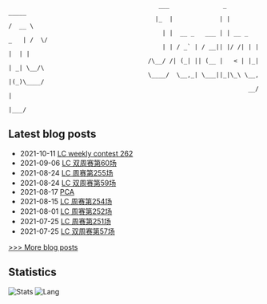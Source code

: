 
```
                                          ___               _              _____ 
                                         |_  |             | |            /  __ \
                                           | |  __ _   ___ | | __ _   _   | /  \/
                                           | | / _` | / __|| |/ /| | | |  | |    
                                       /\__/ /| (_| || (__ |   < | |_| | _| \__/\
                                       \____/  \__,_| \___||_|\_\ \__, |(_)\____/
                                                                   __/ |         
                                                                  |___/          
```

## Latest blog posts
- 2021-10-11 [LC weekly contest 262](https://scnujackychen.github.io/2021/10/11/LC-weekly-contest-262/)
- 2021-09-06 [LC 双周赛第60场](https://scnujackychen.github.io/2021/09/06/LC-biweekly-contest-60/)
- 2021-08-24 [LC 周赛第255场](https://scnujackychen.github.io/2021/08/24/LC-weekly-contest-255/)
- 2021-08-24 [LC 双周赛第59场](https://scnujackychen.github.io/2021/08/24/LC-biweekly-contest-59/)
- 2021-08-17 [PCA](https://scnujackychen.github.io/2021/08/17/PCA/)
- 2021-08-15 [LC 周赛第254场](https://scnujackychen.github.io/2021/08/15/LC-weekly-contest-254/)
- 2021-08-01 [LC 周赛第252场](https://scnujackychen.github.io/2021/08/01/LC-weekly-contest-252/)
- 2021-07-25 [LC 周赛第251场](https://scnujackychen.github.io/2021/07/25/LC-weekly-contest-251/)
- 2021-07-25 [LC 双周赛第57场](https://scnujackychen.github.io/2021/07/25/LC-biweekly-contest-57/)

[>>> More blog posts](https://jackyc.cn/)


## Statistics
![Stats](https://github-readme-stats.vercel.app/api?username=SCNUJackyChen)
![Lang](https://github-readme-stats.vercel.app/api/top-langs/?username=SCNUJackyChen&hide=ipynb,html&layout=compact)
